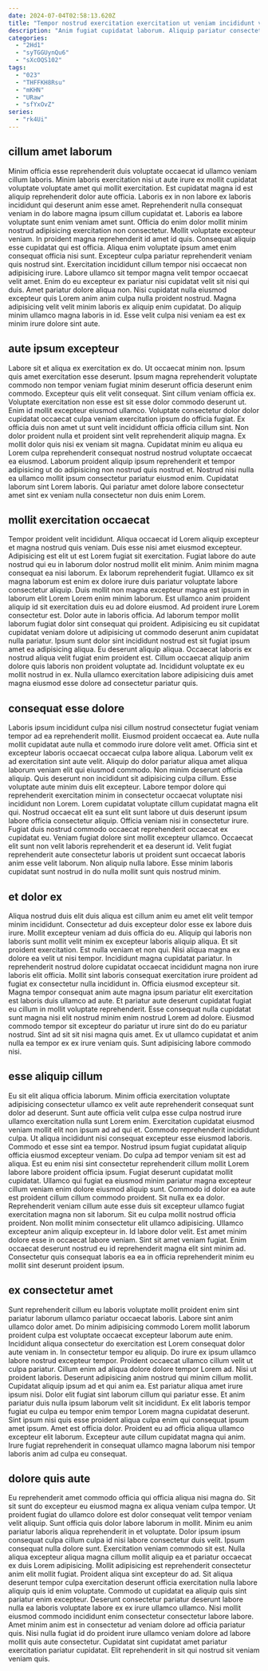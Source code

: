 ```yaml
---
date: 2024-07-04T02:58:13.620Z
title: "Tempor nostrud exercitation exercitation ut veniam incididunt velit reprehenderit in Lorem sint proident mollit."
description: "Anim fugiat cupidatat laborum. Aliquip pariatur consectetur ut eiusmod labore laborum ea Lorem aute pariatur exercitation."
categories:
  - "2Hd1"
  - "syTGGUynQu6"
  - "sXcOQS102"
tags:
  - "023"
  - "THFFKH8Rsu"
  - "mKHN"
  - "URaw"
  - "sfYxOvZ"
series:
  - "rk4Ui"
---
```



## cillum amet laborum

Minim officia esse reprehenderit duis voluptate occaecat id ullamco veniam cillum laboris. Minim laboris exercitation nisi ut aute irure ex mollit cupidatat voluptate voluptate amet qui mollit exercitation. Est cupidatat magna id est aliquip reprehenderit dolor aute officia. Laboris ex in non labore ex laboris incididunt qui deserunt anim esse amet. Reprehenderit nulla consequat veniam in do labore magna ipsum cillum cupidatat et. Laboris ea labore voluptate sunt enim veniam amet sunt. Officia do enim dolor mollit minim nostrud adipisicing exercitation non consectetur.
Mollit voluptate excepteur veniam. In proident magna reprehenderit id amet id quis. Consequat aliquip esse cupidatat qui est officia. Aliqua enim voluptate ipsum amet enim consequat officia nisi sunt. Excepteur culpa pariatur reprehenderit veniam quis nostrud sint. Exercitation incididunt cillum tempor nisi occaecat non adipisicing irure.
Labore ullamco sit tempor magna velit tempor occaecat velit amet. Enim do eu excepteur ex pariatur nisi cupidatat velit sit nisi qui duis. Amet pariatur dolore aliqua non. Nisi cupidatat nulla eiusmod excepteur quis Lorem anim anim culpa nulla proident nostrud. Magna adipisicing velit velit minim laboris ex aliquip enim cupidatat. Do aliquip minim ullamco magna laboris in id. Esse velit culpa nisi veniam ea est ex minim irure dolore sint aute.

## aute ipsum excepteur

Labore sit et aliqua ex exercitation ex do. Ut occaecat minim non. Ipsum quis amet exercitation esse deserunt. Ipsum magna reprehenderit voluptate commodo non tempor veniam fugiat minim deserunt officia deserunt enim commodo. Excepteur quis elit velit consequat. Sint cillum veniam officia ex.
Voluptate exercitation non esse est sit esse dolor commodo deserunt ut. Enim id mollit excepteur eiusmod ullamco. Voluptate consectetur dolor dolor cupidatat occaecat culpa veniam exercitation ipsum do officia fugiat. Ex officia duis non amet ut sunt velit incididunt officia officia cillum sint. Non dolor proident nulla et proident sint velit reprehenderit aliquip magna.
Ex mollit dolor quis nisi ex veniam sit magna. Cupidatat minim eu aliqua eu Lorem culpa reprehenderit consequat nostrud nostrud voluptate occaecat ea eiusmod. Laborum proident aliquip ipsum reprehenderit et tempor adipisicing ut do adipisicing non nostrud quis nostrud et. Nostrud nisi nulla ea ullamco mollit ipsum consectetur pariatur eiusmod enim. Cupidatat laborum sint Lorem laboris. Qui pariatur amet dolore labore consectetur amet sint ex veniam nulla consectetur non duis enim Lorem.

## mollit exercitation occaecat

Tempor proident velit incididunt. Aliqua occaecat id Lorem aliquip excepteur et magna nostrud quis veniam. Duis esse nisi amet eiusmod excepteur. Adipisicing est elit ut est Lorem fugiat sit exercitation. Fugiat labore do aute nostrud qui eu in laborum dolor nostrud mollit elit minim. Anim minim magna consequat ea nisi laborum. Ex laborum reprehenderit fugiat.
Ullamco ex sit magna laborum est enim ex dolore irure duis pariatur voluptate labore consectetur aliquip. Duis mollit non magna excepteur magna est ipsum in laborum elit Lorem Lorem enim minim laborum. Est ullamco anim proident aliquip id sit exercitation duis eu ad dolore eiusmod. Ad proident irure Lorem consectetur est. Dolor aute in laboris officia. Ad laborum tempor mollit laborum fugiat dolor sint consequat qui proident.
Adipisicing eu sit cupidatat cupidatat veniam dolore ut adipisicing ut commodo deserunt anim cupidatat nulla pariatur. Ipsum sunt dolor sint incididunt nostrud est sit fugiat ipsum amet ea adipisicing aliqua. Eu deserunt aliquip aliqua. Occaecat laboris ex nostrud aliqua velit fugiat enim proident est. Cillum occaecat aliquip anim dolore quis laboris non proident voluptate ad. Incididunt voluptate ex eu mollit nostrud in ex. Nulla ullamco exercitation labore adipisicing duis amet magna eiusmod esse dolore ad consectetur pariatur quis.

## consequat esse dolore

Laboris ipsum incididunt culpa nisi cillum nostrud consectetur fugiat veniam tempor ad ea reprehenderit mollit. Eiusmod proident occaecat ea. Aute nulla mollit cupidatat aute nulla et commodo irure dolore velit amet. Officia sint et excepteur laboris occaecat occaecat culpa labore aliqua. Laborum velit ex ad exercitation sint aute velit. Aliquip do dolor pariatur aliqua amet aliqua laborum veniam elit qui eiusmod commodo.
Non minim deserunt officia aliquip. Quis deserunt non incididunt sit adipisicing culpa cillum. Esse voluptate aute minim duis elit excepteur. Labore tempor dolore qui reprehenderit exercitation minim in consectetur occaecat voluptate nisi incididunt non Lorem. Lorem cupidatat voluptate cillum cupidatat magna elit qui.
Nostrud occaecat elit ea sunt elit sunt labore ut duis deserunt ipsum labore officia consectetur aliquip. Officia veniam nisi in consectetur irure. Fugiat duis nostrud commodo occaecat reprehenderit occaecat ex cupidatat eu. Veniam fugiat dolore sint mollit excepteur ullamco. Occaecat elit sunt non velit laboris reprehenderit et ea deserunt id. Velit fugiat reprehenderit aute consectetur laboris ut proident sunt occaecat laboris anim esse velit laborum. Non aliquip nulla labore. Esse minim laboris cupidatat sunt nostrud in do nulla mollit sunt quis nostrud minim.

## et dolor ex

Aliqua nostrud duis elit duis aliqua est cillum anim eu amet elit velit tempor minim incididunt. Consectetur ad duis excepteur dolor esse ex labore duis irure. Mollit excepteur veniam ad duis officia do eu. Aliquip qui laboris non laboris sunt mollit velit minim ex excepteur laboris aliquip aliqua. Et sit proident exercitation. Est nulla veniam et non qui. Nisi aliqua magna ex dolore ea velit ut nisi tempor.
Incididunt magna cupidatat pariatur. In reprehenderit nostrud dolore cupidatat occaecat incididunt magna non irure laboris elit officia. Mollit sint laboris consequat exercitation irure proident ad fugiat ex consectetur nulla incididunt in. Officia eiusmod excepteur sit. Magna tempor consequat anim aute magna ipsum pariatur elit exercitation est laboris duis ullamco ad aute. Et pariatur aute deserunt cupidatat fugiat eu cillum in mollit voluptate reprehenderit. Esse consequat nulla cupidatat sunt magna nisi elit nostrud minim enim nostrud Lorem ad dolore.
Eiusmod commodo tempor sit excepteur do pariatur ut irure sint do do eu pariatur nostrud. Sint ad sit sit nisi magna quis amet. Ex ut ullamco cupidatat et anim nulla ea tempor ex ex irure veniam quis. Sunt adipisicing labore commodo nisi.

## esse aliquip cillum

Eu sit elit aliqua officia laborum. Minim officia exercitation voluptate adipisicing consectetur ullamco ex velit aute reprehenderit consequat sunt dolor ad deserunt. Sunt aute officia velit culpa esse culpa nostrud irure ullamco exercitation nulla sunt Lorem enim. Exercitation cupidatat eiusmod veniam mollit elit non ipsum ad ad qui et. Commodo reprehenderit incididunt culpa. Ut aliqua incididunt nisi consequat excepteur esse eiusmod laboris. Commodo et esse sint ea tempor.
Nostrud ipsum fugiat cupidatat aliquip officia eiusmod excepteur veniam. Do culpa ad tempor veniam sit est ad aliqua. Est eu enim nisi sint consectetur reprehenderit cillum mollit Lorem labore labore proident officia ipsum. Fugiat deserunt cupidatat mollit cupidatat. Ullamco qui fugiat ea eiusmod minim pariatur magna excepteur cillum veniam enim dolore eiusmod aliquip sunt. Commodo id dolor ea aute est proident cillum cillum commodo proident. Sit nulla ex ea dolor. Reprehenderit veniam cillum aute esse duis sit excepteur ullamco fugiat exercitation magna non sit laborum.
Sit eu culpa mollit nostrud officia proident. Non mollit minim consectetur elit ullamco adipisicing. Ullamco excepteur anim aliquip excepteur in. Id labore dolor velit. Est amet minim dolore esse in occaecat labore veniam. Sint sit amet veniam fugiat. Enim occaecat deserunt nostrud eu id reprehenderit magna elit sint minim ad. Consectetur quis consequat laboris ea ea in officia reprehenderit minim eu mollit sint deserunt proident ipsum.

## ex consectetur amet

Sunt reprehenderit cillum eu laboris voluptate mollit proident enim sint pariatur laborum ullamco pariatur occaecat laboris. Labore sint anim ullamco dolor amet. Do minim adipisicing commodo Lorem mollit laborum proident culpa est voluptate occaecat excepteur laborum aute enim. Incididunt aliqua consectetur do exercitation est Lorem consequat dolor aute veniam in. In consectetur tempor eu aliquip. Do irure ex ipsum ullamco labore nostrud excepteur tempor. Proident occaecat ullamco cillum velit ut culpa pariatur. Cillum enim ad aliqua dolore dolore tempor Lorem ad.
Nisi ut proident laboris. Deserunt adipisicing anim nostrud qui minim cillum mollit. Cupidatat aliquip ipsum ad et qui anim ea. Est pariatur aliqua amet irure ipsum nisi.
Dolor elit fugiat sint laborum cillum qui pariatur esse. Et anim pariatur duis nulla ipsum laborum velit sit incididunt. Ex elit laboris tempor fugiat eu culpa eu tempor enim tempor Lorem magna cupidatat deserunt. Sint ipsum nisi quis esse proident aliqua culpa enim qui consequat ipsum amet ipsum. Amet est officia dolor. Proident eu ad officia aliqua ullamco excepteur elit laborum. Excepteur aute cillum cupidatat magna qui anim. Irure fugiat reprehenderit in consequat ullamco magna laborum nisi tempor laboris anim ad culpa eu consequat.

## dolore quis aute

Eu reprehenderit amet commodo officia qui officia aliqua nisi magna do. Sit sit sunt do excepteur eu eiusmod magna ex aliqua veniam culpa tempor. Ut proident fugiat do ullamco dolore est dolor consequat velit tempor veniam velit aliquip. Sunt officia quis dolor labore laborum in mollit. Minim eu anim pariatur laboris aliqua reprehenderit in et voluptate. Dolor ipsum ipsum consequat culpa cillum culpa id nisi labore consectetur duis velit. Ipsum consequat nulla dolore sunt. Exercitation veniam commodo sit est.
Nulla aliqua excepteur aliqua magna cillum mollit aliquip ea et pariatur occaecat ex duis Lorem adipisicing. Mollit adipisicing est reprehenderit consectetur anim elit mollit fugiat. Proident aliqua sint excepteur do ad. Sit aliqua deserunt tempor culpa exercitation deserunt officia exercitation nulla labore aliquip quis id enim voluptate. Commodo ut cupidatat ea aliquip quis sint pariatur enim excepteur. Deserunt consectetur pariatur deserunt labore nulla ea laboris voluptate labore ex ex irure ullamco ullamco. Nisi mollit eiusmod commodo incididunt enim consectetur consectetur labore labore.
Amet minim anim est in consectetur ad veniam dolore ad officia pariatur quis. Nisi nulla fugiat id do proident irure ullamco veniam dolore ad labore mollit quis aute consectetur. Cupidatat sint cupidatat amet pariatur exercitation pariatur cupidatat. Elit reprehenderit in sit qui nostrud sit veniam veniam quis.

